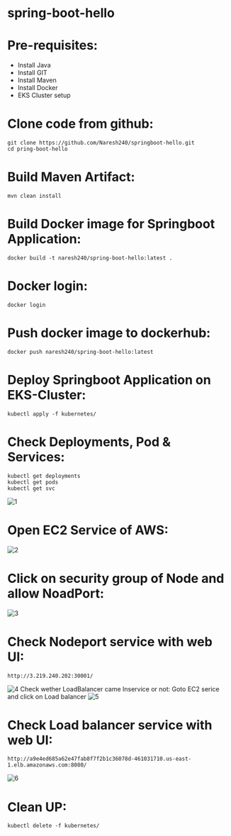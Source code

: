 # spring-boot-hello

# Pre-requisites:
  - Install Java
  - Install GIT
  - Install Maven
  - Install Docker
  - EKS Cluster setup
  
# Clone code from github:
    git clone https://github.com/Naresh240/springboot-hello.git
    cd pring-boot-hello
# Build Maven Artifact:
    mvn clean install
# Build Docker image for Springboot Application:
    docker build -t naresh240/spring-boot-hello:latest .
# Docker login:
    docker login
# Push docker image to dockerhub:
    docker push naresh240/spring-boot-hello:latest
# Deploy Springboot Application on EKS-Cluster:
    kubectl apply -f kubernetes/
# Check Deployments, Pod & Services:
    kubectl get deployments
    kubectl get pods
    kubectl get svc
![1](https://user-images.githubusercontent.com/63221837/82745663-9ba99100-9da4-11ea-8eb3-7f61b960e1d5.png)
# Open EC2 Service of AWS:
![2](https://user-images.githubusercontent.com/63221837/82745664-9ba99100-9da4-11ea-927a-e5f3c5181a51.png)
# Click on security group of Node and allow NoadPort:
![3](https://user-images.githubusercontent.com/63221837/82745665-9c422780-9da4-11ea-8f5b-bd211e41da68.png)
# Check Nodeport service with web UI:
    http://3.219.240.202:30001/
![4](https://user-images.githubusercontent.com/63221837/82745666-9cdabe00-9da4-11ea-9f1a-3e1e62a3117f.png)
Check wether LoadBalancer came Inservice or not:
Goto EC2 serice and click on Load balancer
![5](https://user-images.githubusercontent.com/63221837/82745659-99dfcd80-9da4-11ea-9984-9df224e7d338.png)
# Check Load balancer service with web UI:
    http://a9e4ed685a62e47fab8f7f2b1c36078d-461031710.us-east-1.elb.amazonaws.com:8080/
![6](https://user-images.githubusercontent.com/63221837/82745662-9b10fa80-9da4-11ea-847f-3a1eeef251be.png)
# Clean UP:
    kubectl delete -f kubernetes/
